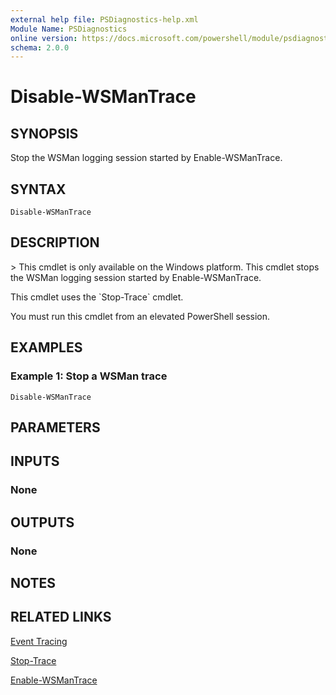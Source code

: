 ```yaml
---
external help file: PSDiagnostics-help.xml
Module Name: PSDiagnostics
online version: https://docs.microsoft.com/powershell/module/psdiagnostics/disable-wsmantrace?view=powershell-7.1&WT.mc_id=ps-gethelp
schema: 2.0.0
---
```


# Disable-WSManTrace

## SYNOPSIS
Stop the WSMan logging session started by Enable-WSManTrace.

## SYNTAX

```
Disable-WSManTrace
```

## DESCRIPTION
\> This cmdlet is only available on the Windows platform.
This cmdlet stops the WSMan logging session started by Enable-WSManTrace.

This cmdlet uses the \`Stop-Trace\` cmdlet.

You must run this cmdlet from an elevated PowerShell session.

## EXAMPLES

### Example 1: Stop a WSMan trace
```
Disable-WSManTrace
```

## PARAMETERS

## INPUTS

### None
## OUTPUTS

### None
## NOTES

## RELATED LINKS

[Event Tracing]()

[Stop-Trace]()

[Enable-WSManTrace]()

